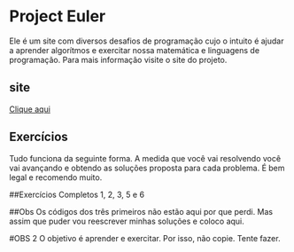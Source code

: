 # Project Euler
Ele é um site com diversos desafios de programação cujo o intuito é ajudar a
aprender algorítmos e exercitar nossa matemática e linguagens de programação.
Para mais informação visite o site do projeto. 

## site
<a href="http://projecteuler.net"> Clique aqui</a>

## Exercícios
Tudo funciona da seguinte forma. A medida que você vai resolvendo você vai
avançando e obtendo as soluções proposta para cada problema. É bem legal e
recomendo muito. 

##Exercícios Completos
1, 2, 3, 5 e 6 

##Obs
Os códigos dos três primeiros não estão aqui por que perdi. Mas assim que puder
vou reescrever minhas soluções e coloco aqui.

#OBS 2
O objetivo é aprender e exercitar. Por isso, não copie. Tente fazer.

